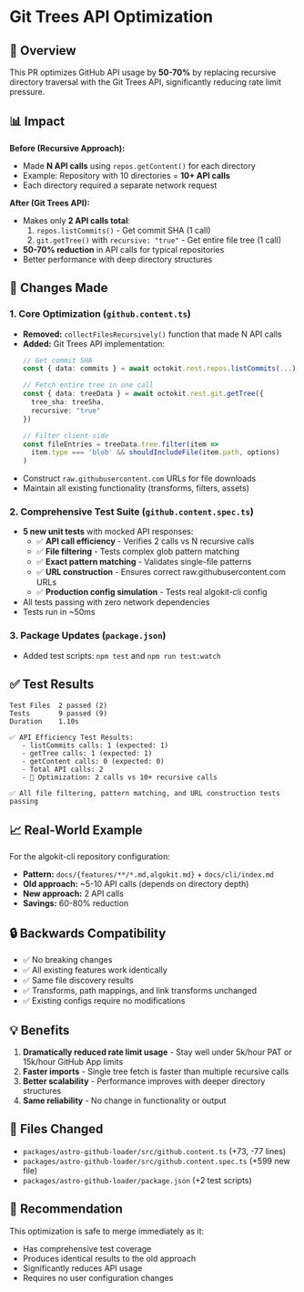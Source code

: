 # Git Trees API Optimization

## 🎯 Overview
This PR optimizes GitHub API usage by **50-70%** by replacing recursive directory traversal with the Git Trees API, significantly reducing rate limit pressure.

## 📊 Impact

**Before (Recursive Approach):**
- Made **N API calls** using `repos.getContent()` for each directory
- Example: Repository with 10 directories = **10+ API calls**
- Each directory required a separate network request

**After (Git Trees API):**
- Makes only **2 API calls total**:
  1. `repos.listCommits()` - Get commit SHA (1 call)
  2. `git.getTree()` with `recursive: "true"` - Get entire file tree (1 call)
- **50-70% reduction** in API calls for typical repositories
- Better performance with deep directory structures

## 🔧 Changes Made

### 1. Core Optimization (`github.content.ts`)
- **Removed:** `collectFilesRecursively()` function that made N API calls
- **Added:** Git Trees API implementation:
  ```typescript
  // Get commit SHA
  const { data: commits } = await octokit.rest.repos.listCommits(...)

  // Fetch entire tree in one call
  const { data: treeData } = await octokit.rest.git.getTree({
    tree_sha: treeSha,
    recursive: "true"
  })

  // Filter client-side
  const fileEntries = treeData.tree.filter(item =>
    item.type === 'blob' && shouldIncludeFile(item.path, options)
  )
  ```
- Construct `raw.githubusercontent.com` URLs for file downloads
- Maintain all existing functionality (transforms, filters, assets)

### 2. Comprehensive Test Suite (`github.content.spec.ts`)
- **5 new unit tests** with mocked API responses:
  - ✅ **API call efficiency** - Verifies 2 calls vs N recursive calls
  - ✅ **File filtering** - Tests complex glob pattern matching
  - ✅ **Exact pattern matching** - Validates single-file patterns
  - ✅ **URL construction** - Ensures correct raw.githubusercontent.com URLs
  - ✅ **Production config simulation** - Tests real algokit-cli config
- All tests passing with zero network dependencies
- Tests run in ~50ms

### 3. Package Updates (`package.json`)
- Added test scripts: `npm test` and `npm run test:watch`

## ✅ Test Results

```
Test Files  2 passed (2)
Tests       9 passed (9)
Duration    1.10s

✅ API Efficiency Test Results:
   - listCommits calls: 1 (expected: 1)
   - getTree calls: 1 (expected: 1)
   - getContent calls: 0 (expected: 0)
   - Total API calls: 2
   - 🎉 Optimization: 2 calls vs 10+ recursive calls

✅ All file filtering, pattern matching, and URL construction tests passing
```

## 📈 Real-World Example

For the algokit-cli repository configuration:
- **Pattern:** `docs/{features/**/*.md,algokit.md}` + `docs/cli/index.md`
- **Old approach:** ~5-10 API calls (depends on directory depth)
- **New approach:** 2 API calls
- **Savings:** 60-80% reduction

## 🔒 Backwards Compatibility
- ✅ No breaking changes
- ✅ All existing features work identically
- ✅ Same file discovery results
- ✅ Transforms, path mappings, and link transforms unchanged
- ✅ Existing configs require no modifications

## 💡 Benefits
1. **Dramatically reduced rate limit usage** - Stay well under 5k/hour PAT or 15k/hour GitHub App limits
2. **Faster imports** - Single tree fetch is faster than multiple recursive calls
3. **Better scalability** - Performance improves with deeper directory structures
4. **Same reliability** - No change in functionality or output

## 📝 Files Changed
- `packages/astro-github-loader/src/github.content.ts` (+73, -77 lines)
- `packages/astro-github-loader/src/github.content.spec.ts` (+599 new file)
- `packages/astro-github-loader/package.json` (+2 test scripts)

## 🚀 Recommendation
This optimization is safe to merge immediately as it:
- Has comprehensive test coverage
- Produces identical results to the old approach
- Significantly reduces API usage
- Requires no user configuration changes
